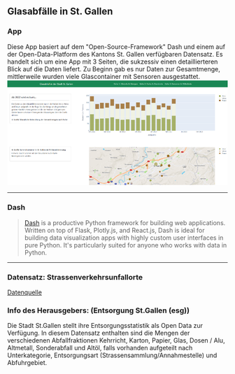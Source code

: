 ## Glasabfälle in St. Gallen

### App

Diese App basiert auf dem "Open-Source-Framework" Dash und einem auf der Open-Data-Platform des Kantons St. Gallen verfügbaren Datensatz. Es handelt sich um eine App mit 3 Seiten, die sukzessiv einen detaillierteren Blick auf die Daten liefert. 
Zu Beginn gab es nur Daten zur Gesamtmenge, mittlerweile wurden viele Glascontainer mit Sensoren ausgestattet.
![Glasabfall](Glasabfall_gh.png)

---

### Dash

> [Dash](https://plot.ly/products/dash/) is a productive Python framework for building web applications.
Written on top of Flask, Plotly.js, and React.js, Dash is ideal for building data visualization apps with highly custom user interfaces in pure Python. It's particularly suited for anyone who works with data in Python.

---

### Datensatz: Strassenverkehrsunfallorte
[Datenquelle](https://daten.sg.ch/explore/dataset/entsorgungsstatistik-stadt-stgallen%40stadt-stgallen/information/?disjunctive.abfallfraktion&disjunctive.unterkategorie&disjunctive.entsorgungsart&disjunctive.abfuhrgebiet&disjunctive.deponie_anlieferung)


### Info des Herausgebers: (Entsorgung St.Gallen (esg))
Die Stadt St.Gallen stellt ihre Entsorgungsstatistik als Open Data zur Verfügung. In diesem Datensatz enthalten sind die Mengen der verschiedenen Abfallfraktionen Kehrricht, Karton, Papier, Glas, Dosen / Alu, Altmetall, Sonderabfall und Altöl, falls vorhanden aufgeteilt nach Unterkategorie, Entsorgungsart (Strassensammlung/Annahmestelle) und Abfuhrgebiet.
